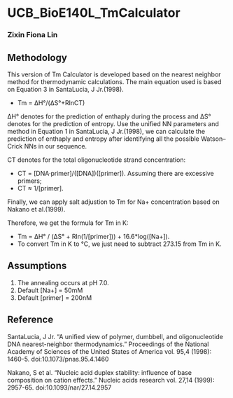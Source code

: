 # UCB_BioE140L_TmCalculator
### Zixin Fiona Lin

## Methodology

This version of Tm Calculator is developed based on the nearest neighbor method for thermodynamic calculations. The main equation used is based on Equation 3 in SantaLucia, J Jr.(1998). 

- Tm = ΔH°/(ΔS°+RlnCT)

ΔH° denotes for the prediction of enthaply during the process and ΔS° denotes for the prediction of entropy. Use the unified NN parameters and method in Equation 1 in SantaLucia, J Jr.(1998), we can calculate the prediction of enthaply and entropy after identifying all the possible Watson–Crick NNs in our sequence.

CT denotes for the total oligonucleotide strand concentration: 
- CT = [DNA·primer]/([DNA])([primer]).
Assuming there are excessive primers;
- CT ≈ 1/[primer].

Finally, we can apply salt adjustion to Tm for Na+ concentration based on Nakano et al.(1999).

Therefore, we get the formula for Tm in K: 
- Tm = ΔH° / (ΔS° + Rln(1/[primer])) + 16.6*log([Na+]).
- To convert Tm in K to °C, we just need to subtract 273.15 from Tm in K.

## Assumptions

1) The annealing occurs at pH 7.0.
2) Default [Na+] = 50mM
3) Default [primer] = 200nM

## Reference

SantaLucia, J Jr. “A unified view of polymer, dumbbell, and oligonucleotide DNA nearest-neighbor thermodynamics.” Proceedings of the National Academy of Sciences of the United States of America vol. 95,4 (1998): 1460-5. doi:10.1073/pnas.95.4.1460

Nakano, S et al. “Nucleic acid duplex stability: influence of base composition on cation effects.” Nucleic acids research vol. 27,14 (1999): 2957-65. doi:10.1093/nar/27.14.2957
